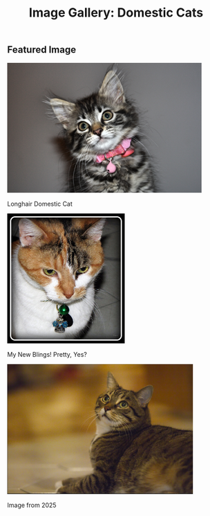 <!DOCTYPE html>
<html lang="en">
<head>
    <meta charset="UTF-8">
    <meta name="viewport" content="width=device-width, initial-scale=1.0">
    <title>Image Gallery</title>
</head>
<body>
    <header>
        <h1>Image Gallery: Domestic Cats</h1>
    </header>
    <section>
        <h2>Featured Image</h2>
        <!-- Image: Longhair Domestic Cat -->
        <img src="https://github.com/Aidenrtz/Starter-Gallery-Assignment/blob/main/images/Longhair_Domestic_Cat.jpg?raw=true" alt="Longhair Domestic Cat" height="300">
        <p>Longhair Domestic Cat</p>
    </section>
 <!-- Image 2: My New Blings! Pretty, Yes? -->
        <img src="https://github.com/Aidenrtz/Starter-Gallery-Assignment/blob/main/images/My_New_Blings_!_Pretty_%2CYes___(3976473573).jpg?raw=true" alt="My New Blings! Pretty, Yes?" height="300">
        <p>My New Blings! Pretty, Yes?</p>
    </section>
 <!-- Image 3: Image from 2025 -->
        <img src="https://github.com/Aidenrtz/Starter-Gallery-Assignment/blob/main/images/image_2025-03-26_225224556.png?raw=true" alt="Image from 2025" height="300">
        <p>Image from 2025</p>
    </section>
</body>
</html>

